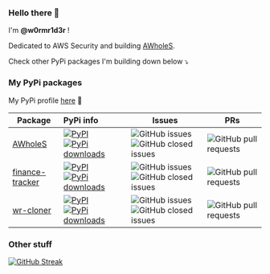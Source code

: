 ### Hello there 👋

I'm **@w0rmr1d3r** !

Dedicated to AWS Security and building [AWholeS](https://github.com/w0rmr1d3r/AWholeS).

Check other PyPi packages I'm building down below ⤵️

### My PyPi packages

My PyPi profile [here](https://pypi.org/user/w0rmr1d3r/) 🐍

| Package                                                         | PyPi info                                                                                                                                                                                                                                      | Issues                                                                                                                                                                                  | PRs                                                                                            |
|-----------------------------------------------------------------|:-----------------------------------------------------------------------------------------------------------------------------------------------------------------------------------------------------------------------------------------------|-----------------------------------------------------------------------------------------------------------------------------------------------------------------------------------------|------------------------------------------------------------------------------------------------|
| [AWholeS](https://github.com/w0rmr1d3r/AWholeS)                 | [![PyPI](https://img.shields.io/pypi/v/AWholeS)](https://pypi.org/project/AWholeS/) [![PyPi downloads](https://img.shields.io/pypi/dm/AWholeS?label=PyPi%20downloads)](https://pypistats.org/packages/awholes)                                 | ![GitHub issues](https://img.shields.io/github/issues-raw/w0rmr1d3r/AWholeS) ![GitHub closed issues](https://img.shields.io/github/issues-closed-raw/w0rmr1d3r/AWholeS)                 | ![GitHub pull requests](https://img.shields.io/github/issues-pr-raw/w0rmr1d3r/AWholeS)         |
| [finance-tracker](https://github.com/w0rmr1d3r/finance-tracker) | [![PyPI](https://img.shields.io/pypi/v/finance-tracker)](https://pypi.org/project/finance-tracker/) [![PyPi downloads](https://img.shields.io/pypi/dm/finance-tracker?label=PyPi%20downloads)](https://pypistats.org/packages/finance-tracker) | ![GitHub issues](https://img.shields.io/github/issues-raw/w0rmr1d3r/finance-tracker) ![GitHub closed issues](https://img.shields.io/github/issues-closed-raw/w0rmr1d3r/finance-tracker) | ![GitHub pull requests](https://img.shields.io/github/issues-pr-raw/w0rmr1d3r/finance-tracker) |
| [wr-cloner](https://github.com/w0rmr1d3r/cloner)                | [![PyPI](https://img.shields.io/pypi/v/wr-cloner)](https://pypi.org/project/wr-cloner/) [![PyPi downloads](https://img.shields.io/pypi/dm/wr-cloner?label=PyPi%20downloads)](https://pypistats.org/packages/wr-cloner)                         | ![GitHub issues](https://img.shields.io/github/issues-raw/w0rmr1d3r/cloner) ![GitHub closed issues](https://img.shields.io/github/issues-closed-raw/w0rmr1d3r/cloner)                   | ![GitHub pull requests](https://img.shields.io/github/issues-pr-raw/w0rmr1d3r/cloner)          |
### Other stuff

[![GitHub Streak](https://streak-stats.demolab.com?user=w0rmr1d3r&theme=black-ice&hide_border=true)](https://git.io/streak-stats)
